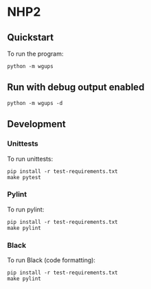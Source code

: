 # NHP2

## Quickstart

To run the program:

    python -m wgups

## Run with debug output enabled

    python -m wgups -d


## Development

### Unittests

To run unittests:

    pip install -r test-requirements.txt
    make pytest

### Pylint

To run pylint:

    pip install -r test-requirements.txt
    make pylint


### Black

To run Black (code formatting):

    pip install -r test-requirements.txt
    make pylint

    